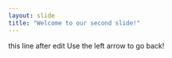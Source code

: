 ```yaml
---
layout: slide
title: "Welcome to our second slide!"
---
```

this line after edit
Use the left arrow to go back!
